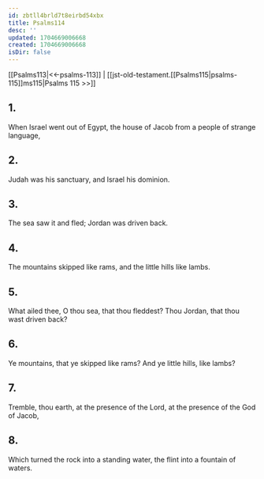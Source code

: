 ```yaml
---
id: zbtll4brld7t8eirbd54xbx
title: Psalms114
desc: ''
updated: 1704669006668
created: 1704669006668
isDir: false
---
```

[[Psalms113|<<-psalms-113]] | [[jst-old-testament.[[Psalms115|psalms-115]]ms115|Psalms 115 >>]]
## 1.
When Israel went out of Egypt, the house of Jacob from a people of strange language,
## 2.
Judah was his sanctuary, and Israel his dominion.
## 3.
The sea saw it and fled; Jordan was driven back.
## 4.
The mountains skipped like rams, and the little hills like lambs.
## 5.
What ailed thee, O thou sea, that thou fleddest? Thou Jordan, that thou wast driven back?
## 6.
Ye mountains, that ye skipped like rams? And ye little hills, like lambs?
## 7.
Tremble, thou earth, at the presence of the Lord, at the presence of the God of Jacob,
## 8.
Which turned the rock into a standing water, the flint into a fountain of waters.

